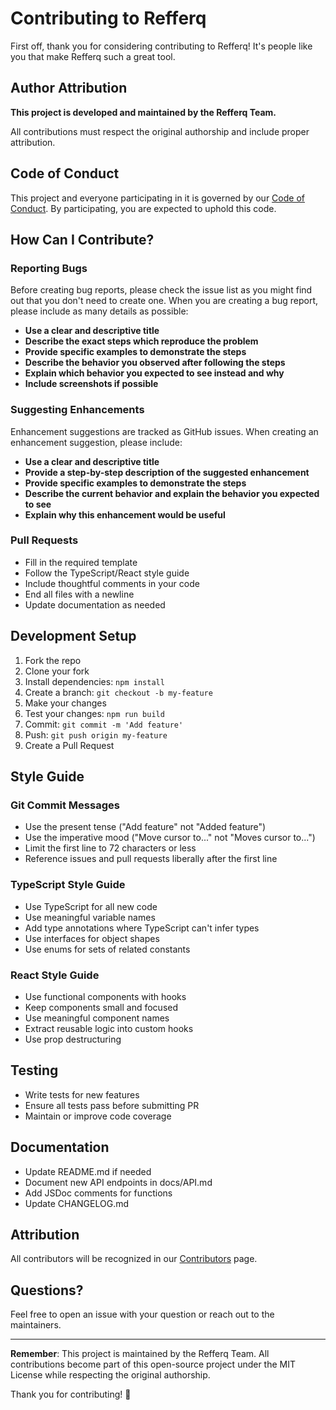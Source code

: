 # Contributing to Refferq

First off, thank you for considering contributing to Refferq! It's people like you that make Refferq such a great tool.

## Author Attribution

**This project is developed and maintained by the Refferq Team.**

All contributions must respect the original authorship and include proper attribution.

## Code of Conduct

This project and everyone participating in it is governed by our [Code of Conduct](CODE_OF_CONDUCT.md). By participating, you are expected to uphold this code.

## How Can I Contribute?

### Reporting Bugs

Before creating bug reports, please check the issue list as you might find out that you don't need to create one. When you are creating a bug report, please include as many details as possible:

* **Use a clear and descriptive title**
* **Describe the exact steps which reproduce the problem**
* **Provide specific examples to demonstrate the steps**
* **Describe the behavior you observed after following the steps**
* **Explain which behavior you expected to see instead and why**
* **Include screenshots if possible**

### Suggesting Enhancements

Enhancement suggestions are tracked as GitHub issues. When creating an enhancement suggestion, please include:

* **Use a clear and descriptive title**
* **Provide a step-by-step description of the suggested enhancement**
* **Provide specific examples to demonstrate the steps**
* **Describe the current behavior and explain the behavior you expected to see**
* **Explain why this enhancement would be useful**

### Pull Requests

* Fill in the required template
* Follow the TypeScript/React style guide
* Include thoughtful comments in your code
* End all files with a newline
* Update documentation as needed

## Development Setup

1. Fork the repo
2. Clone your fork
3. Install dependencies: `npm install`
4. Create a branch: `git checkout -b my-feature`
5. Make your changes
6. Test your changes: `npm run build`
7. Commit: `git commit -m 'Add feature'`
8. Push: `git push origin my-feature`
9. Create a Pull Request

## Style Guide

### Git Commit Messages

* Use the present tense ("Add feature" not "Added feature")
* Use the imperative mood ("Move cursor to..." not "Moves cursor to...")
* Limit the first line to 72 characters or less
* Reference issues and pull requests liberally after the first line

### TypeScript Style Guide

* Use TypeScript for all new code
* Use meaningful variable names
* Add type annotations where TypeScript can't infer types
* Use interfaces for object shapes
* Use enums for sets of related constants

### React Style Guide

* Use functional components with hooks
* Keep components small and focused
* Use meaningful component names
* Extract reusable logic into custom hooks
* Use prop destructuring

## Testing

* Write tests for new features
* Ensure all tests pass before submitting PR
* Maintain or improve code coverage

## Documentation

* Update README.md if needed
* Document new API endpoints in docs/API.md
* Add JSDoc comments for functions
* Update CHANGELOG.md

## Attribution

All contributors will be recognized in our [Contributors](https://github.com/refferq/refferq/graphs/contributors) page.

## Questions?

Feel free to open an issue with your question or reach out to the maintainers.

---

**Remember**: This project is maintained by the Refferq Team. All contributions become part of this open-source project under the MIT License while respecting the original authorship.

Thank you for contributing! 🎉
